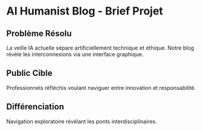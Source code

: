 # AI Humanist Blog - Brief Projet

## Problème Résolu
La veille IA actuelle sépare artificiellement technique et éthique. 
Notre blog révèle les interconnexions via une interface graphique.

## Public Cible
Professionnels réfléchis voulant naviguer entre innovation et responsabilité.

## Différenciation
Navigation exploratoire révélant les ponts interdisciplinaires.